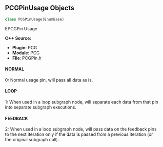 ## PCGPinUsage Objects

```python
class PCGPinUsage(EnumBase)
```

EPCGPin Usage

**C++ Source:**

- **Plugin**: PCG
- **Module**: PCG
- **File**: PCGPin.h

<a id="unreal.PCGPinUsage.NORMAL"></a>

#### NORMAL

0: Normal usage pin, will pass all data as is.

<a id="unreal.PCGPinUsage.LOOP"></a>

#### LOOP

1: When used in a loop subgraph node, will separate each data from that pin into separate subgraph executions.

<a id="unreal.PCGPinUsage.FEEDBACK"></a>

#### FEEDBACK

2: When used in a loop subgraph node, will pass data on the feedback pins to the next iteration only if the data is passed from a previous iteration (or the original subgraph call).

<a id="unreal.PCGPinStatus"></a>